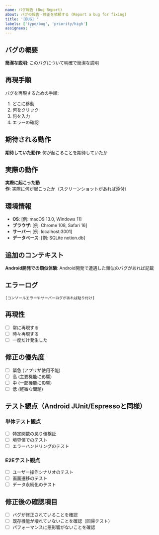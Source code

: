 ```yaml
---
name: バグ報告 (Bug Report)
about: バグの報告・修正を依頼する (Report a bug for fixing)
title: '[BUG] '
labels: ['type/bug', 'priority/high']
assignees: ''
---
```


## バグの概要
**簡潔な説明**: このバグについて明確で簡潔な説明

## 再現手順
バグを再現するための手順:
1. どこに移動
2. 何をクリック
3. 何を入力
4. エラーの確認

## 期待される動作
**期待していた動作**: 何が起こることを期待していたか

## 実際の動作
**実際に起こった動作**: 実際に何が起こったか（スクリーンショットがあれば添付）

## 環境情報
- **OS**: [例: macOS 13.0, Windows 11]
- **ブラウザ**: [例: Chrome 108, Safari 16]
- **サーバー**: [例: localhost:3001]
- **データベース**: [例: SQLite notion.db]

## 追加のコンテキスト
**Android開発での類似体験**: Android開発で遭遇した類似のバグがあれば記載

## エラーログ
```
[コンソールエラーやサーバーログがあれば貼り付け]
```

## 再現性
- [ ] 常に再現する
- [ ] 時々再現する  
- [ ] 一度だけ発生した

## 修正の優先度
- [ ] 緊急 (アプリが使用不能)
- [ ] 高 (主要機能に影響)
- [ ] 中 (一部機能に影響)
- [ ] 低 (軽微な問題)

## テスト観点（Android JUnit/Espressoと同様）
### 単体テスト観点
- [ ] 特定関数の戻り値検証
- [ ] 境界値でのテスト
- [ ] エラーハンドリングのテスト

### E2Eテスト観点  
- [ ] ユーザー操作シナリオのテスト
- [ ] 画面遷移のテスト
- [ ] データ永続化のテスト

## 修正後の確認項目
- [ ] バグが修正されていることを確認
- [ ] 既存機能が壊れていないことを確認（回帰テスト）
- [ ] パフォーマンスに悪影響がないことを確認